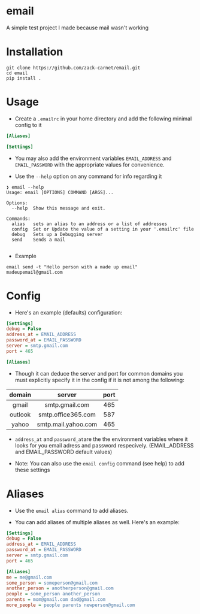 # email
A simple test project I made because mail wasn't working

# Installation

``` console
git clone https://github.com/zack-carnet/email.git
cd email
pip install .
```

# Usage

  * Create a `.emailrc` in your home directory and add the following minimal config to it

  ``` ini
[Aliases]

[Settings]

  ```

  * You may also add the environment variables `EMAIL_ADDRESS` and `EMAIL_PASSWORD` with the appropriate values for convenience.
 
  * Use the `--help` option on any command for info regarding it

```console
❯ email --help
Usage: email [OPTIONS] COMMAND [ARGS]...

Options:
  --help  Show this message and exit.

Commands:
  alias   sets an alias to an address or a list of addresses
  config  Set or Update the value of a setting in your '.emailrc' file
  debug   Sets up a Debugging server
  send    Sends a mail
  
```
  * Example
  
``` console
email send -t "Hello person with a made up email" madeupemail@gmail.com 
```

# Config

  * Here's an example (defaults) configuration:
  
  ``` ini
[Settings]
debug = False
address_at = EMAIL_ADDRESS
password_at = EMAIL_PASSWORD
server = smtp.gmail.com
port = 465

[Aliases]

  ```
  * Though it can deduce the server and port for common domains you must explicitly specify it in the config if it is not among the following:
  
 | domain  | server              | port |
 |:-------:|:-------------------:|:----:|
 | gmail   | smtp.gmail.com      | 465  |
 | outlook | smtp.office365.com  | 587  |
 | yahoo   | smtp.mail.yahoo.com | 465  |

  * `address_at` and `password_at`are the the environment variables where it looks for you email adress and password respecively. (EMAIL_ADDRESS and EMAIL_PASSWORD default values)

  * Note: You can also use the `email config` command (see help) to add these settings

# Aliases

  * Use the `email alias` command to add aliases.
  
  * You can add aliases of multiple aliases as well. Here's an example:

``` ini
[Settings]
debug = False
address_at = EMAIL_ADDRESS
password_at = EMAIL_PASSWORD
server = smtp.gmail.com
port = 465

[Aliases]
me = me@gmail.com
some_person = someperson@gmail.com
another_person = anotherperson@gmail.com
people = some_person another_person
parents = mom@gmail.com dad@gmail.com
more_people = people parents newperson@gmail.com
```
